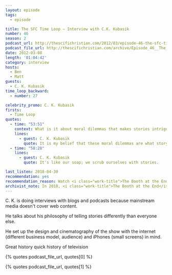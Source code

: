 ```yaml
---
layout: episode
tags:
  - episode

title: The SFC Time Loop – Interview with C.K. Kubasik
number: 46
season: 2
podcast_url: http://thescifichristian.com/2012/03/episode-46-the-sfc-time-loop-interview-with-c-k-kubasik/
podcast_file_url: http://thescifichristian.com/archive/Episode_46__The_SFC_Time_Loop_–_Inte.mp3
date: 2012-03-08
length: '01:04:42'
category: interview
hosts:
  - Ben
  - Matt
guests:
  - C. K. Kubasik
time_loop_backward: 
  - number: 27

celebrity_promo: C. K. Kubasik
firsts: 
  - Time Loop
quotes:
  - time: "53:51"
    context: What is it about moral dilemmas that makes stories intriguing?
    lines:
      - guest: C. K. Kubasik
        quote: It is my belief that these moral dilemmas are what storytelling is about.
  - time: "58:28"
    lines:
      - guest: C. K. Kubasik
        quote: It's like our soap; we scrub ourselves with stories.

last_listen: 2018-04-30
recommendation: yes
recommendation_reason: Watch <i class="work-title">The Booth at the End</i>, then listen to this interview with the creator on the show, web content, TV history, and storytelling.
archivist_note: In 2018, <i class="work-title">The Booth at the End</i> is not available for online streaming. Currently the best way to watch it is to purchase the series DVD on Amazon UK (only around $10), although make sure you can watch PAL DVDs with your player (often blocked in North America).
---
```

C. K. is doing interviews with blogs and podcasts because mainstream media doesn't cover web content.

He talks about his philosophy of telling stories differently than everyone else.

He set up the design and cinematography of the show with the internet (different business model, audience) and iPhones (small screens) in mind.

Great history quick history of television

{% quotes podcast_file_url, quotes[0] %}

{% quotes podcast_file_url, quotes[1] %}